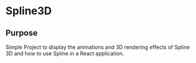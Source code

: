# Spline3D
## Purpose
Simple Project to display the animations and 3D rendering effects of Spline 3D and how to use Spline in a React application.
